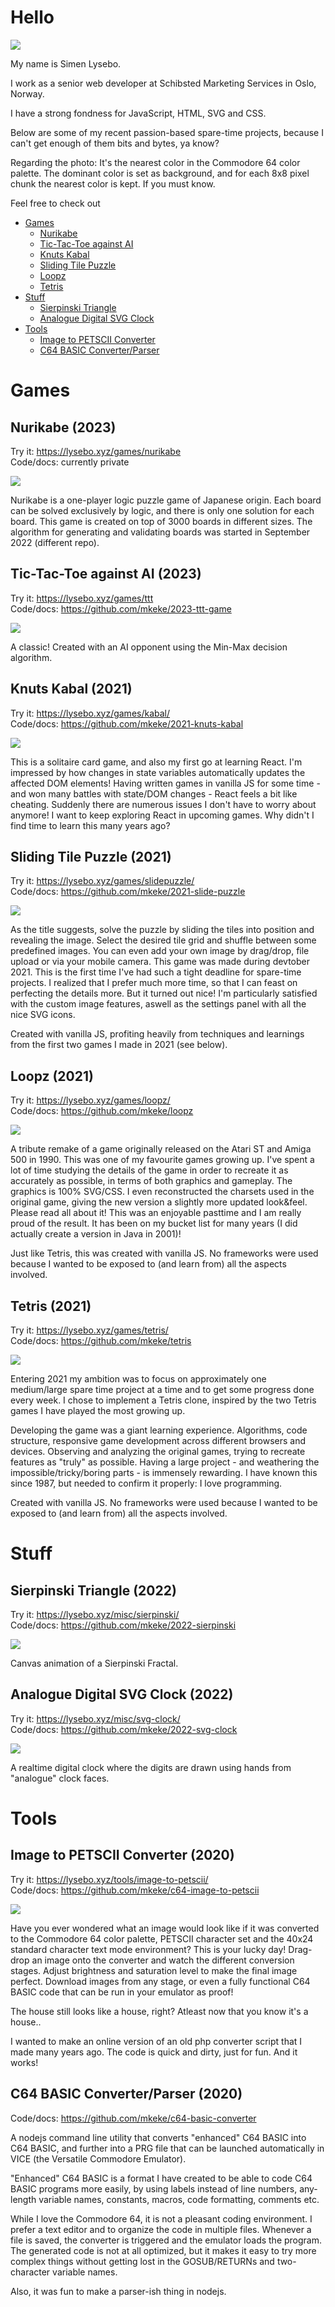 # Hello

<img src="img/simen_8x8col.png" />

My name is Simen Lysebo.

I work as a senior web developer at Schibsted Marketing Services in Oslo, Norway.

I have a strong fondness for JavaScript, HTML, SVG and CSS.

Below are some of my recent passion-based spare-time projects,
because I can't get enough of them bits and bytes, ya know?

Regarding the photo: It's the nearest color in the Commodore 64 color palette. The dominant color is set as background, and for each 8x8 pixel chunk the nearest color is kept. If you must know.

Feel free to check out  
- [Games](#games)
    - [Nurikabe](#nurikabe-2023)
    - [Tic-Tac-Toe against AI](#tic-tac-toe-against-ai-2023)
    - [Knuts Kabal](#knuts-kabal-2021)
    - [Sliding Tile Puzzle](#sliding-tile-puzzle-2021)
    - [Loopz](#loopz-2021)
    - [Tetris](#tetris-2021)
- [Stuff](#stuff)
    - [Sierpinski Triangle](#sierpinski-triangle-2022)
    - [Analogue Digital SVG Clock](#analogue-digital-svg-clock-2022)
- [Tools](#tools)
    - [Image to PETSCII Converter](#image-to-petscii-converter-2020)
    - [C64 BASIC Converter/Parser](#c64-basic-converterparser-2020)


# Games

## Nurikabe (2023)

Try it: https://lysebo.xyz/games/nurikabe  
Code/docs: currently private  

<img src="img/nurikabe.png" />

Nurikabe is a one-player logic puzzle game of Japanese origin. Each board can be solved exclusively by logic, and there is only one solution for each board. This game is created on top of 3000 boards in different sizes. The algorithm for generating and validating boards was started in September 2022 (different repo).


## Tic-Tac-Toe against AI (2023)

Try it: https://lysebo.xyz/games/ttt  
Code/docs: https://github.com/mkeke/2023-ttt-game  

<img src="img/ttt.png" />

A classic! Created with an AI opponent using the Min-Max decision algorithm.


## Knuts Kabal (2021)

Try it: https://lysebo.xyz/games/kabal/  
Code/docs: https://github.com/mkeke/2021-knuts-kabal  

<img src="img/kabal.png" />

This is a solitaire card game, and also my first go at learning React.
I'm impressed by how changes in state variables automatically updates the affected DOM elements! Having written games in vanilla JS for some time - and won many battles with state/DOM changes - React feels a bit like cheating. Suddenly there are numerous issues I don't have to worry about anymore! I want to keep exploring React in upcoming games. Why didn't I find time to learn this many years ago?


## Sliding Tile Puzzle (2021)

Try it: https://lysebo.xyz/games/slidepuzzle/  
Code/docs: https://github.com/mkeke/2021-slide-puzzle  

<img src="img/slidepuzzle.png" />

As the title suggests, solve the puzzle by sliding the tiles into position
and revealing the image.
Select the desired tile grid and shuffle between some predefined images.
You can even add your own image by drag/drop, file upload or via your mobile camera.
This game was made during devtober 2021. This is the first time I've had such a tight deadline for spare-time projects. I realized that I prefer much more time, so that I can feast on perfecting the details more. But it turned out nice! I'm particularly satisfied with the custom image features, aswell as the settings panel with all the nice SVG icons.

Created with vanilla JS, profiting heavily from techniques and learnings from the first two games I made in 2021 (see below).



## Loopz (2021)

Try it: https://lysebo.xyz/games/loopz/  
Code/docs: https://github.com/mkeke/loopz  

<img src="img/loopz.png" />

A tribute remake of a game originally released on the Atari ST and Amiga 500 in 1990.
This was one of my favourite games growing up. I've spent a lot of time studying
the details of the game in order to recreate it as accurately as possible,
in terms of both graphics and gameplay. The graphics is 100% SVG/CSS.
I even reconstructed the charsets used in the original game, giving the new version
a slightly more updated look&feel.
Please read all about it! This was an enjoyable pasttime and I am really proud of the result. It has been on my bucket list for many years (I did actually create a version in Java in 2001)!

Just like Tetris, this was created with vanilla JS. No frameworks were used because I wanted to be exposed to (and learn from) all the aspects involved.


## Tetris (2021)

Try it: https://lysebo.xyz/games/tetris/  
Code/docs: https://github.com/mkeke/tetris  

<img src="img/tetris.png" />

Entering 2021 my ambition was to focus on approximately one medium/large spare
time project at a time and to get some progress done every week. I chose to
implement a Tetris clone, inspired by the two Tetris games I have played the
most growing up.

Developing the game was a giant learning experience. Algorithms, code structure,
responsive game development across different browsers and devices. Observing and
analyzing the original games, trying to recreate features as "truly" as possible.
Having a large project - and weathering the impossible/tricky/boring parts - is
immensely rewarding. I have known this since 1987, but needed to confirm it
properly: I love programming.
 
Created with vanilla JS. No frameworks were used because I wanted to be exposed to (and learn from) all the aspects involved.  

# Stuff

## Sierpinski Triangle (2022)

Try it: https://lysebo.xyz/misc/sierpinski/  
Code/docs: https://github.com/mkeke/2022-sierpinski  

<img src="img/sierpinski.png" />

Canvas animation of a Sierpinski Fractal.


## Analogue Digital SVG Clock (2022)

Try it: https://lysebo.xyz/misc/svg-clock/  
Code/docs: https://github.com/mkeke/2022-svg-clock  

<img src="img/svgclock.png" />

A realtime digital clock where the digits are drawn using hands from
"analogue" clock faces.

# Tools

## Image to PETSCII Converter (2020)

Try it: https://lysebo.xyz/tools/image-to-petscii/  
Code/docs: https://github.com/mkeke/c64-image-to-petscii  

<img src="img/petscii.png" />

Have you ever wondered what an image would look like if it was converted to the Commodore 64 color palette, PETSCII character set and the 40x24 standard character text mode environment? This is your lucky day! Drag-drop an image onto the converter and watch the different conversion stages. Adjust brightness and saturation level to make the final image perfect. Download images from any stage, or even a fully functional C64 BASIC code that can be run in your emulator as proof!

The house still looks like a house, right? Atleast now that you know it's a house..

I wanted to make an online version of an old php converter script that I made many years ago. The code is quick and dirty, just for fun. And it works!

## C64 BASIC Converter/Parser (2020)

Code/docs: https://github.com/mkeke/c64-basic-converter  

A nodejs command line utility that converts "enhanced" C64 BASIC into C64 BASIC, and
further into a PRG file that can be launched automatically in VICE (the Versatile Commodore Emulator).

"Enhanced" C64 BASIC is a format I have created to be able to code C64 BASIC programs more easily, by using labels instead of line numbers, any-length variable names, constants, macros, code formatting, comments etc.

While I love the Commodore 64, it is not a pleasant coding environment. I prefer a text editor and to organize the code in multiple files. Whenever a file is saved, the converter is triggered and the emulator loads the program. The generated code is not at all optimized, but it makes it easy to try more complex things without getting lost in the GOSUB/RETURNs and two-character variable names.

Also, it was fun to make a parser-ish thing in nodejs.
